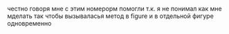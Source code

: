 честно говоря мне с этим номерорм помогли т.к. я не понимал как мне мделать так чтобы вызываласья метод в figure и в отдельной фигуре одновременно